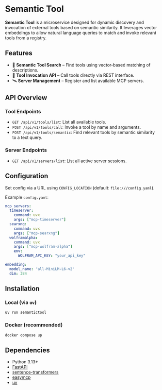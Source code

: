 # Semantic Tool

**Semantic Tool** is a microservice designed for dynamic discovery and invocation of external tools based on semantic similarity. It leverages vector embeddings to allow natural language queries to match and invoke relevant tools from a registry.

## Features

- 🧠 **Semantic Tool Search** – Find tools using vector-based matching of descriptions.
- 🧰 **Tool Invocation API** – Call tools directly via REST interface.
- 🛰️ **Server Management** – Register and list available MCP servers.

## API Overview

### Tool Endpoints

- `GET /api/v1/tools/list`: List all available tools.
- `POST /api/v1/tools/call`: Invoke a tool by name and arguments.
- `POST /api/v1/tools/semantic`: Find relevant tools by semantic similarity to a text query.

### Server Endpoints

- `GET /api/v1/servers/list`: List all active server sessions.

## Configuration

Set config via a URL using `CONFIG_LOCATION` (default: `file:///config.yaml`).

Example `config.yaml`:

```yaml
mcp_servers:
  timeserver:
    command: uvx
    args: ["mcp-timeserver"]
  searxng:
    command: uvx
    args: ["mcp-searxng"]
  wolframalpha:
    command: uvx
    args: ["mcp-wolfram-alpha"]
    env:
      WOLFRAM_API_KEY: "your_api_key"

embedding:
  model_name: "all-MiniLM-L6-v2"
  dim: 384
```

## Installation

### Local (via `uv`)

```bash
uv run semantictool
```

### Docker (recommended)

```bash
docker compose up
```

## Dependencies

- Python 3.13+
- [FastAPI](https://fastapi.tiangolo.com/)
- [sentence-transformers](https://www.sbert.net/)
- [easymcp](https://pypi.org/project/easymcp/)
- [uv](https://astral.sh/uv/)
